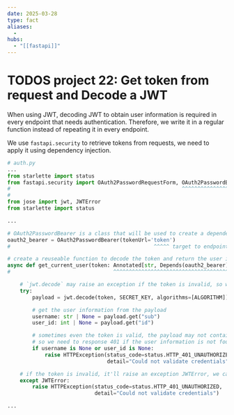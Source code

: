 ```yaml
---
date: 2025-03-28
type: fact
aliases:
  -
hubs:
  - "[[fastapi]]"
---
```


# TODOS project 22: Get token from request and Decode a JWT

When using JWT, decoding JWT to obtain user information is required in every endpoint that needs authentication. Therefore, we write it in a regular function instead of repeating it in every endpoint.

We use `fastapi.security` to retrieve tokens from requests, we need to apply it using dependency injection.

```py
# auth.py
...
from starlette import status
from fastapi.security import OAuth2PasswordRequestForm, OAuth2PasswordBearer
#                                                       ^^^^^^^^^^^^^^^^^^^^ OAuth2PasswordBearer is a class that will be used to create a dependency
#                                                                            this dependency will get the token from the target parameter
from jose import jwt, JWTError
from starlette import status

...

# OAuth2PasswordBearer is a class that will be used to create a dependency
oauth2_bearer = OAuth2PasswordBearer(tokenUrl='token')
#                                              ^^^^^ target to endpoint used to generate the token

# create a reuseable function to decode the token and return the user information, it will be used in every endpoint that needs authentication
async def get_current_user(token: Annotated[str, Depends(oauth2_bearer)]):
#                                 ^^^^^^^^^^^^^^^^^^^^^^^^^^^^^^^^^^^^^^ use injection dependency to get the token

    # `jwt.decode` may raise an exception if the token is invalid, so we need to catch it
    try:
        payload = jwt.decode(token, SECRET_KEY, algorithms=[ALGORITHM]) # decode the token

        # get the user information from the payload
        username: str | None = payload.get("sub")
        user_id: int | None = payload.get("id")

        # sometimes even the token is valid, the payload may not contain the user information, it still be counted as invalid
        # so we need to response 401 if the user information is not found
        if username is None or user_id is None:
            raise HTTPException(status_code=status.HTTP_401_UNAUTHORIZED,
                                detail="Could not validate credentials")

    # if the token is invalid, it'll raise an exception JWTError, we catch it and response 401 by HTTPEXception
    except JWTError:
        raise HTTPException(status_code=status.HTTP_401_UNAUTHORIZED,
                            detail="Could not validate credentials")

...

```
